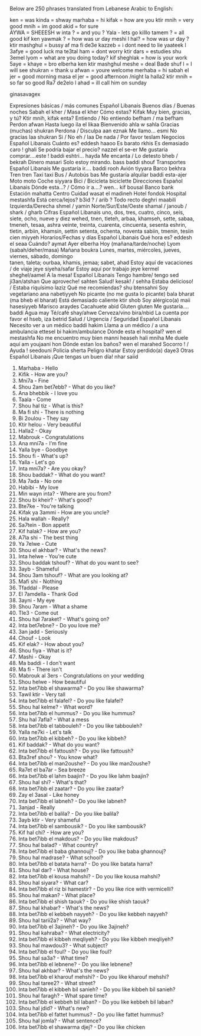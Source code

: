 Below are 250 phrases translated from Lebanese 
Arabic to English:

ken = was
kinda = shway
marhaba = hi
kifak = how are you
ktir mnih = very good
mnih = im good 
akid = for sure  
AYWA = SHEEESH
w inta ? = and you ? 
Yala - lets go
killlo tamem ? = all good
kif ken yawmak ?  = how was ur day
meshi l hal? = how was ur day ?
ktir mashghul = bussy af
ma fi de3e kazzeb =  i dont need to lie
yaateek l 3afye = good luck
ma te3tal ham = dont worry
ktir dars = estudies
shu 3emel lyom  = what are you doing today?
kif sheghlak =  how is your work
5aye = khaye = bro
elberha ken ktir mashghul
meshe =  deal
Bade shuf l = I will see
shukran  = thank u
afwan = youre welcome
merhaba = hi
sabah el jer = good morning
masa el jer = good afternoon /night
la halla2 ktir mnih = so far so good
Ra7 de2elo l ahad = ill call him on sunday

ginasavagex

Expresiones básicas / más comunes
Español	Libanais
Buenos días / Buenas noches	Sabah el kher / Masa el kher
Cómo estas?	Kifak
Muy bien, gracias, y tú?	Ktir mnih, kifak enta?
Entiendo / No entiendo	befham / ma befham
Perdon	afwan
Hasta luego	ila el likaa
Bienvenido	ahla w sahla
Gracias (muchas)	shukran
Perdona / Disculpa	aan eznak
Me llamo...	esmi
No gracias	laa shukran
Si / No	eh / laa
De nada / Por favor	teslam
Negocios
Español	Libanais
Cuánto es?	eddesh haaoo
Es barato	rkhis
Es demasiado caro !	ghali
Se podría bajar el precio?	nazzel el se-er
Me gustaría comprar....este !	baddi eshtri... hayda
Me encanta / Lo detesto	bheb / bekrah
Dinero	masari
Solo estoy mirando.	bass baddi shouf
Transportes
Español	Libanais
Me gustaría ir....	baddi rooh
Avión	tiyyara
Barco	bekhra
Tren	tren
Taxi	taxi
Bus / Autobús	bas
Me gustaría alquilar	baddi esta-ajer
Moto	moto
Coche	siyyara
Bici / Bicicleta	biciclette
Direcciones
Español	Libanais
Dónde esta...? / Cómo ir a....?	wen... kif bousal
Banco	bank
Estación	mahatta
Centro Cuidad	wasat el madineh
Hotel	fondok
Hospital	mestashfa
Está cerca/lejos?	b3id ? / arib ?
Todo recto	deghri maabili
Izquierda/Derecha	shmel / yamin
Norte/Sur/Este/Oeste	shamal / janoub / shark / gharb
Cifras
Español	Libanais
uno, dos, tres, cuatro, cinco, seis, siete, ocho, nueve y diez	wehed, tnen, tleteh, arbaa, khamseh, sette, sabaa, tmeneh, tesaa, ashra
veinte, treinta, cuarenta, cincuenta, sesenta	eshrin, tletin, arbiin, khamsin, settin
setenta, ochenta, noventa	sabiin, tmenin, tesiin
cien	miyyeh
Horarios/Fechas y días
Español	Libanais
Qué hora es?	eddesh el seaa
Cuándo?	aymat
Ayer	elberha
Hoy (mañana/tarde/noche)	Lyom (sabah/deher/masa)
Mañana	boukra
Lunes, martes, miércoles, jueves, viernes, sábado, domingo	
tanen, taleta;  ourbaa,      khamis, jemaa; sabet, ahad
Estoy aquí de vacaciones / de viaje	jeye siyeha/safar
Estoy aquí por trabajo	jeye kermel sheghel/aamel
A la mesa!
Español	Libanais
Tengo hambre/ tengo sed	ji3an/atshan
Que aproveche!	sahten
Salud!	kesak! / sehha
Estaba delicioso! / Estaba riquísimo	laziz
Qué me recomiendas?	shu btensahni
Soy vegetariano	ana nabetiyyeh
No picante (no me gusta lo picante)	bala bharat (ma bheb el bharat)
Está demasiado caliente	ktir shob
Soy alérgico(a)	maii hasesiyyeb
Marisco	araydes
Cacahuete	abid
Gluten	gluten
Me gustaría....	baddi
Agua	may
Té/café	shay/ahwe
Cerveza/vino	bira/nbid
La cuenta por favor	el hseb, iza betrid
Salud / Urgencia / Seguridad
Español	Libanais
Necesito ver a un médico	baddi hakim
Llama a un médico / a una ambulancia	ettesel bi hakim/ambulance
Dónde esta el hospital?	wen el mestashfa
No me encuentro muy bien	manni heaseh hali mniha
Me duele aquí	am youjaani hon
Dónde estan los baños?	wen el marahed
Socorro ! / Ayuda !	seedouni
Policia	sherta
Peligro	khatar
Estoy perdido(a)	daye3
Otras
Español	Libanais
¡Que tengas un buen día!	nhar saiid




1. Marhaba - Hello
2. Kifik - How are you?
3. Mni7a - Fine
4. Shou 2am bet7ebb? - What do you like?
5. Ana bhebbik - I love you
6. Taala - Come
7. Shou hal tiz - What is this?
8. Ma fi shi - There is nothing
9. Bi 2oulou - They say
10. Ktir helou - Very beautiful
11. Halla2 - Okay
12. Mabrouk - Congratulations
13. Ana mni7a - I'm fine
14. Yalla bye - Goodbye
15. Shou fi - What's up?
16. Yalla - Let's go
17. Inta mni7a? - Are you okay?
18. Shou baddak? - What do you want?
19. Ma 7ada - No one
20. Habibi - My love
21. Min wayn inta? - Where are you from?
22. Shou bi kheir? - What's good?
23. Bte7ke - You're talking
24. Kifak ya 3ammi - How are you uncle?
25. Hala wallah - Really?
26. Sa7tein - Bon appetit
27. Kif halak? - How are you?
28. A7la shi - The best thing
29. Ya 7elwe - Cute
30. Shou el akhbar? - What's the news?
31. Inta helwe - You're cute
32. Shou baddak tshouf? - What do you want to see?
33. 3ayb - Shameful
34. Shou 3am tshouf? - What are you looking at?
35. Mafi shi - Nothing
36. Tfaddal - Please
37. El 7amdella - Thank God
38. 3ayni - My eye
39. Shou 7aram - What a shame
40. Tle3 - Come out
41. Shou hal 7araket? - What's going on?
42. Inta bet7ebne? - Do you love me?
43. 3an jadd - Seriously
44. Chouf - Look
45. Kif elak? - How about you?
46. Shou fiya - What is it?
47. Mashi - Okay
48. Ma baddi - I don't want
49. Ma fi - There isn't
50. Mabrouk al 3ers - Congratulations on your wedding
51. Shou helwe - How beautiful
52. Inta bet7ibb el shawarma? - Do you like shawarma?
53. Tawil ktir - Very tall
54. Inta bet7ibb el falafel? - Do you like falafel?
55. Shou hal kelme? - What word?
56. Inta bet7ibb el hummus? - Do you like hummus?
57. Shu hal 7afla? - What a mess
58. Inta bet7ibb el tabbouleh? - Do you like tabbouleh?
59. Yalla ne7ki - Let's talk
60. Inta bet7ibb el kibbeh? - Do you like kibbeh?
61. Kif baddak? - What do you want?
62. Inta bet7ibb el fattoush? - Do you like fattoush?
63. Bta3ref shou? - You know what?
64. Inta bet7ibb el man2oushe? - Do you like man2oushe?
65. Ra7et el ba7ar - Sea breeze
66. Inta bet7ibb el lahm baajin? - Do you like lahm baajin?
67. Shou hal shi? - What's that?
68. Inta bet7ibb el zaatar? - Do you like zaatar?
69. Zay el 3asal - Like honey
70. Inta bet7ibb el labneh? - Do you like labneh?
71. 3anjad - Really
72. Inta bet7ibb el balila? - Do you like balila?
73. 3ayb ktir - Very shameful
74. Inta bet7ibb el sambousik? - Do you like sambousik?
75. Kif hal chi? - How are you?
76. Inta bet7ibb el makdous? - Do you like makdous?
77. Shou hal balad? - What country?
78. Inta bet7ibb el baba ghannouj? - Do you like baba ghannouj?
79. Shou hal madrase? - What school?
80. Inta bet7ibb el batata harra? - Do you like batata harra?
81. Shou hal dar? - What house?
82. Inta bet7ibb el kousa mahshi? - Do you like kousa mahshi?
83. Shou hal siyara? - What car?
84. Inta bet7ibb el riz bi hamestir? - Do you like rice with vermicelli?
85. Shou hal makan? - What place?
86. Inta bet7ibb el shish taouk? - Do you like shish taouk?
87. Shou hal khabar? - What's the news?
88. Inta bet7ibb el kebbeh nayyeh? - Do you like kebbeh nayyeh?
89. Shou hal tarii2a? - What way?
90. Inta bet7ibb el 3ajineh? - Do you like 3ajineh?
91. Shou hal kahraba? - What electricity?
92. Inta bet7ibb el kibbeh meqliyeh? - Do you like kibbeh meqliyeh?
93. Shou hal mawdou3? - What subject?
94. Inta bet7ibb el foul? - Do you like foul?
95. Shou hal sa3a? - What time?
96. Inta bet7ibb el lebnene? - Do you like lebnene?
97. Shou hal akhbar? - What's the news?
98. Inta bet7ibb el kharouf mehshi? - Do you like kharouf mehshi?
99. Shou hal taree2? - What street?
100. Inta bet7ibb el kibbeh bil sanieh? - Do you like kibbeh bil sanieh?
101. Shou hal faragh? - What spare time?
102. Inta bet7ibb el kebbeh bil laban? - Do you like kebbeh bil laban?
103. Shou hal jdid? - What's new?
104. Inta bet7ibb el fattet hummus? - Do you like fattet hummus?
105. Shou hal jomla? - What sentence?
106. Inta bet7ibb el shawarma djej? - Do you like chicken 